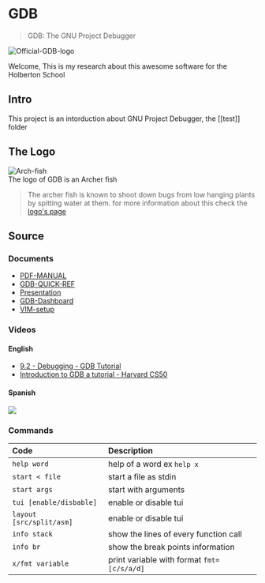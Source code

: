 # GDB
> GDB: The GNU Project Debugger

![Official-GDB-logo](https://www.sourceware.org/gdb/images/archer.svg)

Welcome, This is my research about this awesome software for the Holberton School

## Intro
This project is an intorduction about GNU Project Debugger, the [[test]] folder

## The Logo
![Arch-fish](https://i.imgur.com/6xd9QwW.gif)  
The logo of GDB is an Archer fish
> The archer fish is known to shoot down bugs from low hanging plants by spitting water at them. 
for more information about this check the [logo's page][logo-info]

## Source
### Documents
* [PDF-MANUAL][manual]
* [GDB-QUICK-REF][qref1]
* [Presentation][slider]
* [GDB-Dashboard][gdb-dashboard]
* [VIM-setup][vim-gdb]
### Videos
#### English
* [9.2 - Debugging - GDB Tutorial][youtube-Chris-Bourke]
* [Introduction to GDB a tutorial - Harvard CS50][youtube-loveuala]
#### Spanish
[![](https://img.youtube.com/vi/3kcUNBnG_C0/hqdefault.jpg)][youtube-intro-gdb]

### Commands
|Code                    |Description            |
|:---------------------  |:----------------------|
|`help word`         | help of a word ex `help x`  |
|`start < file`      | start a file as stdin |
|`start args`         | start with arguments |
|`tui [enable/disbable]` | enable or disable tui                   |
|`layout [src/split/asm]` | enable or disable tui                   |
|`info stack`             | show the lines of every function call   |
|`info br`                | show the break points information       |
|`x/fmt variable`         | print variable with format `fmt=[c/s/a/d]`  |


<!--links-->
[manual]:https://sourceware.org/gdb/current/onlinedocs/gdb.pdf
[qref1]:https://users.ece.utexas.edu/~adnan/gdb-refcard.pdf
[youtube-Chris-Bourke]:https://www.youtube.com/watch?v=bWH-nL7v5F4
[youtube-loveuala]:https://www.youtube.com/watch?v=sCtY--xRUyI
[youtube-intro-gdb]:https://www.youtube.com/watch?v=3kcUNBnG_C0
[logo-info]:https://www.sourceware.org/gdb/mascot/
[slider]:https://docs.google.com/presentation/d/1CAL3Pbv0ti_6yp8Im5O9Ov-vmtcUpQ14EM8IPQNGBy8/edit?usp=sharing
[gdb-dashboard]:https://github.com/cyrus-and/gdb-dashboard
[vim-gdb]:https://www.dannyadam.com/blog/2019/05/debugging-in-vim/
